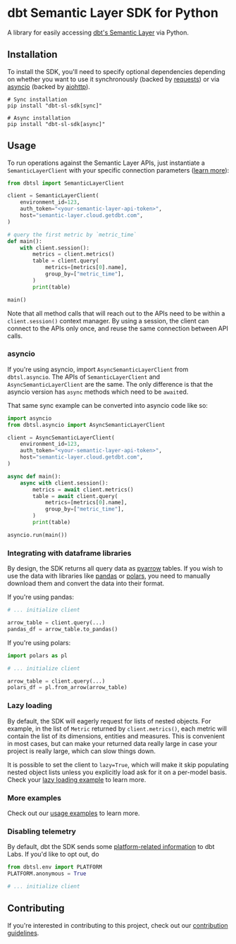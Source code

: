 # dbt Semantic Layer SDK for Python

A library for easily accessing [dbt's Semantic Layer](https://docs.getdbt.com/docs/use-dbt-semantic-layer/dbt-sl/) via Python.

## Installation

To install the SDK, you'll need to specify optional dependencies depending on whether you want to use it synchronously (backed by [requests](https://github.com/psf/requests/)) or via [asyncio](https://docs.python.org/3/library/asyncio.html) (backed by [aiohttp](https://github.com/aio-libs/aiohttp/)).

```
# Sync installation
pip install "dbt-sl-sdk[sync]"

# Async installation
pip install "dbt-sl-sdk[async]"
```

## Usage

To run operations against the Semantic Layer APIs, just instantiate a `SemanticLayerClient` with your specific connection parameters ([learn more](https://docs.getdbt.com/docs/dbt-cloud-apis/sl-api-overview)):

```python
from dbtsl import SemanticLayerClient

client = SemanticLayerClient(
    environment_id=123,
    auth_token="<your-semantic-layer-api-token>",
    host="semantic-layer.cloud.getdbt.com",
)

# query the first metric by `metric_time`
def main():
    with client.session():
        metrics = client.metrics()
        table = client.query(
            metrics=[metrics[0].name],
            group_by=["metric_time"],
        )
        print(table)

main()
```

Note that all method calls that will reach out to the APIs need to be within a `client.session()` context manager. By using a session, the client can connect to the APIs only once, and reuse the same connection between API calls.

### asyncio

If you're using asyncio, import `AsyncSemanticLayerClient` from `dbtsl.asyncio`. The APIs of `SemanticLayerClient` and `AsyncSemanticLayerClient` are the same. The only difference is that the asyncio version has `async` methods which need to be `await`ed.

That same sync example can be converted into asyncio code like so:

```python
import asyncio
from dbtsl.asyncio import AsyncSemanticLayerClient

client = AsyncSemanticLayerClient(
    environment_id=123,
    auth_token="<your-semantic-layer-api-token>",
    host="semantic-layer.cloud.getdbt.com",
)

async def main():
    async with client.session():
        metrics = await client.metrics()
        table = await client.query(
            metrics=[metrics[0].name],
            group_by=["metric_time"],
        )
        print(table)

asyncio.run(main())
```

### Integrating with dataframe libraries

By design, the SDK returns all query data as [pyarrow](https://arrow.apache.org/docs/python/index.html) tables. If you wish to use the data with libraries like [pandas](https://pandas.pydata.org/) or [polars](https://pola.rs/), you need to manually download them and convert the data into their format.

If you're using pandas:
```python
# ... initialize client

arrow_table = client.query(...)
pandas_df = arrow_table.to_pandas()
```

If you're using polars:
```python
import polars as pl

# ... initialize client

arrow_table = client.query(...)
polars_df = pl.from_arrow(arrow_table)
```

### Lazy loading

By default, the SDK will eagerly request for lists of nested objects. For example, in the list of `Metric` returned by `client.metrics()`, each metric will contain the list of its dimensions, entities and measures. This is convenient in most cases, but can make your returned data really large in case your project is really large, which can slow things down. 

It is possible to set the client to `lazy=True`, which will make it skip populating nested object lists unless you explicitly load ask for it on a per-model basis. Check your [lazy loading example](./examples/list_metrics_lazy_sync.py) to learn more.

### More examples

Check out our [usage examples](./examples/) to learn more.


### Disabling telemetry

By default, dbt the SDK sends some [platform-related information](./dbtsl/env.py) to dbt Labs. If you'd like to opt out, do
```python
from dbtsl.env import PLATFORM
PLATFORM.anonymous = True

# ... initialize client
```


## Contributing

If you're interested in contributing to this project, check out our [contribution guidelines](./CONTRIBUTING.md).
